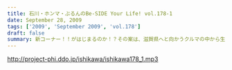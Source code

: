 ```yaml
---
title: 石川・ホンマ・ぶるんのBe-SIDE Your Life! vol.178-1
date: September 28, 2009
tags: ['2009', 'September 2009', 'vol.178']
draft: false
summary: 新コーナー！！がはじまるのか！？その案は、滋賀県へと向かうクルマの中から生まれた・・・NAMAE
---
```


http://project-phi.ddo.jp/ishikawa/ishikawa178_1.mp3
